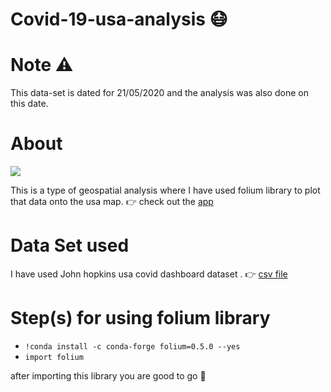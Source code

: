 # Covid-19-usa-analysis  :mask:
# Note :warning:
This data-set is dated for 21/05/2020 and the analysis was also done on this date.


# About
![](https://media.giphy.com/media/YPbrUhP9Ryhgi2psz3/giphy.gif)

This is a type of geospatial analysis where I have used folium library to plot that data onto the usa map.
:point_right: check out the [app](https://covidusaanalysis.herokuapp.com/)

# Data Set used
I have used John hopkins usa covid dashboard dataset . :point_right: [csv file](https://github.com/herkura/Covid--19-usa-analyses/blob/master/johns-hopkins-covid-19-daily-dashboard-cases.csv)
# Step(s) for using folium library
*   `!conda install -c conda-forge folium=0.5.0 --yes`
*   `import folium`

 after importing this library you are good to go :rocket:

